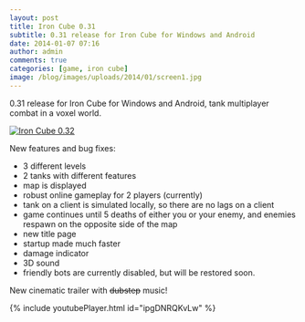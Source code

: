 ```yaml
---
layout: post
title: Iron Cube 0.31
subtitle: 0.31 release for Iron Cube for Windows and Android
date: 2014-01-07 07:16
author: admin
comments: true
categories: [game, iron cube]
image: /blog/images/uploads/2014/01/screen1.jpg
---
```


0.31 release for Iron Cube for Windows and Android, tank multiplayer combat in a voxel world.

<a title="Download Iron Cube 0.32 - Mod DB" href="http://www.moddb.com/games/iron-cube/downloads/iron-cube-032" target="_blank"><img alt="Iron Cube 0.32" src="http://button.moddb.com/download/medium/64106.png" /></a>

New features and bug fixes:

* 3 different levels
* 2 tanks with different features
* map is displayed
* robust online gameplay for 2 players (currently)
* tank on a client is simulated locally, so there are no lags on a client
* game continues until 5 deaths of either you or your enemy, and enemies respawn on the opposite side of the map
* new title page
* startup made much faster
* damage indicator
* 3D sound
* friendly bots are currently disabled, but will be restored soon.

New cinematic trailer with ~~dubstep~~ music!

{% include youtubePlayer.html id="ipgDNRQKvLw" %}

<!--
Screenshots:

<div width="640">
<a href="/blog/images/uploads/2014/01/screen1.jpg" target="_blank"><img alt="screen1" src="/blog/images/uploads/2014/01/screen1.jpg" width="298" /></a> <a href="/blog/images/uploads/2014/01/screen4.jpg"><img alt="screen4" src="/blog/images/uploads/2014/01/screen4.jpg" width="298" /></a>
<a href="/blog/images/uploads/2014/01/screen3.jpg"><img alt="screen3" src="/blog/images/uploads/2014/01/screen3.jpg" width="298" /></a> <a href="/blog/images/uploads/2014/01/screen2.jpg"><img alt="screen2" src="/blog/images/uploads/2014/01/screen2.jpg" width="298" height="168" /></a>
<a href="/blog/images/uploads/2013/10/Screenshot_2013-10-23-16-50-08.png" target="_blank"><img alt="Screenshot_2013-10-23-16-50-08" src="/blog/images/uploads/2013/10/Screenshot_2013-10-23-16-50-08.png" width="600" /></a></div>-->


